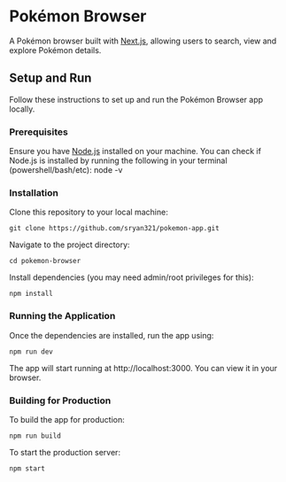 # Pokémon Browser

A Pokémon browser built with [Next.js](https://nextjs.org/), allowing users to search, view and explore Pokémon details.

## Setup and Run

Follow these instructions to set up and run the Pokémon Browser app locally.

### Prerequisites

Ensure you have [Node.js](https://nodejs.org/) installed on your machine. You can check if Node.js is installed by running the following in your terminal (powershell/bash/etc):
    node -v

### Installation

Clone this repository to your local machine:

    git clone https://github.com/sryan321/pokemon-app.git

Navigate to the project directory:

    cd pokemon-browser

Install dependencies (you may need admin/root privileges for this):

    npm install

### Running the Application

Once the dependencies are installed, run the app using:

    npm run dev

The app will start running at http://localhost:3000. You can view it in your browser.

### Building for Production

To build the app for production:

    npm run build

To start the production server:

    npm start


